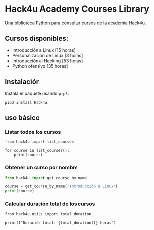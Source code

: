 # Hack4u Academy Courses Library

Una biblioteca Python para consultar cursos de la academia Hack4u.

## Cursos disponibles:

- Introducción a Linux [15 horas]
- Personalización de Linux [3 horas]
- Introducción al Hacking [53 horas]
- Python ofensivo [35 horas]

## Instalación

Instala el paquete usando `pip3`:

```python3
pip3 install Hack4u
```
## uso básico

### Listar todos los cursos

```python3
from hack4u import list_courses

for course in list_courses():
    print(course)
```

### Obtener un curso por nombre

```python 
from hack4u import get_course_by_name

course = get_course_by_name("Introducción a Linux")
print(course)
```

### Calcular duración total de los cursos

```python3
from hack4u.utils import total_duration

print(f"Duración total: {total_duration()} horas")
```
